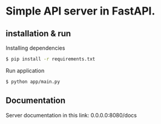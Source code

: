 # Simple API server in FastAPI.

## installation & run

Installing dependencies
```sh
$ pip install -r requirements.txt
```

Run application
```sh
$ python app/main.py
```

## Documentation

Server documentation in this link: 0.0.0.0:8080/docs